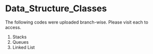 # Data_Structure_Classes

The following codes were uploaded branch-wise. Please visit each to access.

1. Stacks
2. Queues
3. Linked List
